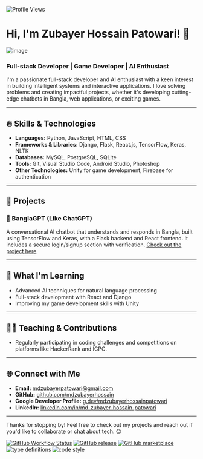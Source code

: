 ![Profile Views](https://komarev.com/ghpvc/?username=mdzubayerhossain&color=dc143c)
# Hi, I'm Zubayer Hossain Patowari! 👋
![image](https://github.com/user-attachments/assets/3f35592c-2692-4582-b440-732b46be6fc2)

### Full-stack Developer | Game Developer | AI Enthusiast

I'm a passionate full-stack developer and AI enthusiast with a keen interest in building intelligent systems and interactive applications. I love solving problems and creating impactful projects, whether it's developing cutting-edge chatbots in Bangla, web applications, or exciting games.

---

## 🔥 Skills & Technologies
- **Languages:** Python, JavaScript, HTML, CSS
- **Frameworks & Libraries:** Django, Flask, React.js, TensorFlow, Keras, NLTK
- **Databases:** MySQL, PostgreSQL, SQLite
- **Tools:** Git, Visual Studio Code, Android Studio, Photoshop
- **Other Technologies:** Unity for game development, Firebase for authentication

---

## 🚀 Projects

### 💬 BanglaGPT (Like ChatGPT)
A conversational AI chatbot that understands and responds in Bangla, built using TensorFlow and Keras, with a Flask backend and React frontend. It includes a secure login/signup section with verification. [Check out the project here](https://github.com/mdzubayerhossain/BanglaGPT.git)



---

## 🌱 What I'm Learning
- Advanced AI techniques for natural language processing
- Full-stack development with React and Django
- Improving my game development skills with Unity

---

## 👨‍🏫 Teaching & Contributions
- Regularly participating in coding challenges and competitions on platforms like HackerRank and ICPC.

---

## 🌐 Connect with Me
- **Email:** [mdzubayerpatowari@gmail.com](mailto:mdzubayerpatowari@gmail.com)
- **GitHub:** [github.com/mdzubayerhossain](https://github.com/mdzubayerhossain)
- **Google Developer Profile:** [g.dev/mdzubayerhossainpatowari](https://g.dev/mdzubayerhossainpatowari)
- **LinkedIn:** [linkedin.com/in/md-zubayer-hossain-patowari](https://linkedin.com/in/md-zubayer-hossain-patowari)

---

Thanks for stopping by! Feel free to check out my projects and reach out if you'd like to collaborate or chat about tech. 😊

[![GitHub Workflow Status](https://img.shields.io/github/actions/workflow/status/platane/platane/main.yml?label=action&style=flat-square)](https://github.com/Platane/Platane/actions/workflows/main.yml)
[![GitHub release](https://img.shields.io/github/release/platane/snk.svg?style=flat-square)](https://github.com/platane/snk/releases/latest)
[![GitHub marketplace](https://img.shields.io/badge/marketplace-snake-blue?logo=github&style=flat-square)](https://github.com/marketplace/actions/generate-snake-game-from-github-contribution-grid)
![type definitions](https://img.shields.io/npm/types/typescript?style=flat-square)
![code style](https://img.shields.io/badge/code_style-prettier-ff69b4.svg?style=flat-square)


